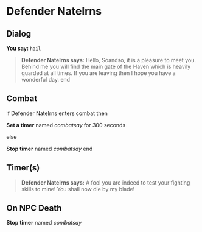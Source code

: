 # Defender Natelrns
## Dialog

**You say:** `hail`



>**Defender Natelrns says:** Hello, Soandso, it is a pleasure to meet you. Behind me you will find the main gate of the Haven which is heavily guarded at all times. If you are leaving then I hope you have a wonderful day.
end

## Combat

if Defender Natelrns enters combat  then


**Set a timer** named *combatsay* for 300 seconds

else


**Stop timer** named *combatsay*
end

## Timer(s)

>**Defender Natelrns says:** A fool you are indeed to test your fighting skills to mine!  You shall now die by my blade!
## On NPC Death

**Stop timer** named *combatsay*